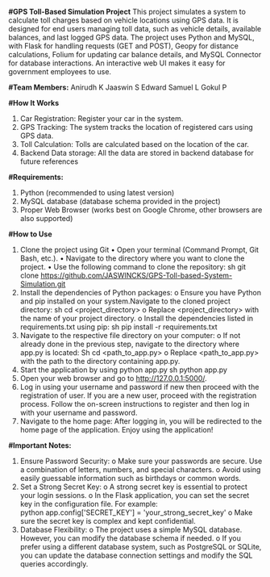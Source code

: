 **#GPS Toll-Based Simulation Project**
This project simulates a system to calculate toll charges based on vehicle locations using GPS data. It is designed for end users managing toll data, such as vehicle details, available balances, and last logged GPS data. The project uses Python and MySQL, with Flask for handling requests (GET and POST), Geopy for distance calculations, Folium for updating car balance details, and MySQL Connector for database interactions. An interactive web UI makes it easy for government employees to use.

**#Team Members:**
Anirudh K
Jaaswin S 
Edward Samuel L
Gokul P

**#How It Works**
1.	Car Registration: Register your car in the system.
2.	GPS Tracking: The system tracks the location of registered cars using GPS data.
3.	Toll Calculation: Tolls are calculated based on the location of the car.
4.	Backend Data storage: All the data are stored in backend database for future references

**#Requirements:**
1.	Python (recommended to using latest version)
2.	MySQL database (database schema provided in the project)
3.	Proper Web Browser (works best on Google Chrome, other browsers are also supported)

**#How to Use**
1.	Clone the project using Git
	•	Open your terminal (Command Prompt, Git Bash, etc.).
	•	Navigate to the directory where you want to clone the project.
	•		Use the following command to clone the repository:
			sh
			git clone https://github.com/JASWINCKS/GPS-Toll-based-System-Simulation.git
2.	Install the dependencies of Python packages:
	o	Ensure you have Python and pip installed on your system.Navigate to the cloned project directory:
	sh
	cd <project_directory>
	o	Replace <project_directory> with the name of your project directory.
	o	Install the dependencies listed in requirements.txt using pip:
	sh
		pip install -r requirements.txt
3.	Navigate to the respective file directory on your computer:
	o	If not already done in the previous step, navigate to the directory where app.py is 	located:
	Sh
		cd <path_to_app.py>
	o	Replace <path_to_app.py> with the path to the directory containing app.py.
4.	Start the application by using python app.py
		sh
		python app.py
5.	Open your web browser and go to http://127.0.0.1:5000/.
6.	Log in using your username and password if new then proceed with the registration of user.
		If you are a new user, proceed with the registration process.
		Follow the on-screen instructions to register and then log in with your username and password.
7.	Navigate to the home page:
		After logging in, you will be redirected to the home page of the application.
Enjoy using the application!

**#Important Notes:**
1.	Ensure Password Security:
	o	Make sure your passwords are secure. Use a combination of letters, numbers, and special characters.
	o	Avoid using easily guessable information such as birthdays or common words.
2.	Set a Strong Secret Key:
	o	A strong secret key is essential to protect your login sessions.
	o	In the Flask application, you can set the secret key in the configuration file. For example:	
	python
	app.config['SECRET_KEY'] = 'your_strong_secret_key'
	o	Make sure the secret key is complex and kept confidential.
3.	Database Flexibility:
	o	The project uses a simple MySQL database. However, you can modify the database schema if needed.
	o	If you prefer using a different database system, such as PostgreSQL or SQLite, you can update the database connection settings and modify the SQL queries accordingly.
